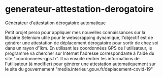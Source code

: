 # generateur-attestation-derogatoire
Générateur d'attestation dérogatoire automatique

Petit projet perso pour appliquer mes nouvelles connaissances sur la librairie Selenium utile pour le webscrapping dynamique, 
l'objectif est de générer une attestation de déplacement dérogatoire pour sortir de chez soi dans un 
rayon d'1km. En utilisant les coordonnées GPS de l'utilisateur, le programme va chercher sur Internet l'adresse correspondante 
à l'aide du site "coordonnees-gps.fr". Il va ensuite rentrer les informations de l'utilisateur (à modifier) pour générer une attestation 
automatiquement sur le site du gouvernement "media.interieur.gouv.fr/deplacement-covid-19"
